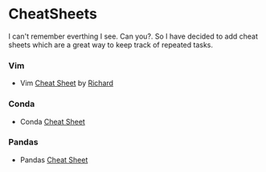 # CheatSheets

I can't remember everthing I see. Can you?. So I have decided to add cheat sheets which are a great way to keep track of repeated tasks.

### Vim
- Vim [Cheat Sheet](https://vim.rtorr.com/) by [Richard](https://github.com/rtorr/vim-cheat-sheet)

### Conda 
- Conda [Cheat Sheet](conda-cheatsheet.pdf)

### Pandas
- Pandas [Cheat Sheet](Pandas_Cheat_Sheet.pdf)
